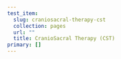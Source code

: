 ```yaml
---
test_item:
  slug: craniosacral-therapy-cst
  collection: pages
  url: ""
  title: CranioSacral Therapy (CST)
primary: []
---
```

